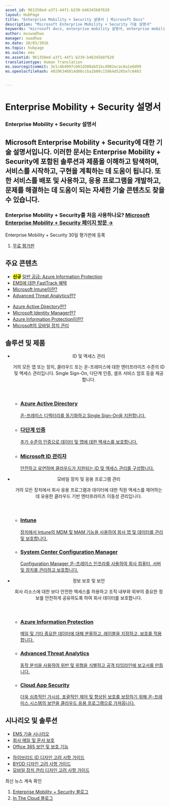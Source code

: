 ```yaml
---
asset_id: 961350ed-a3f1-44f1-b239-b46345b8f620
layout: HubPage
title: "Enterprise Mobility + Security 설명서 | Microsoft Docs"
description: "Microsoft Enterprise Mobility + Security 기술 설명서"
keywords: "microsoft docs, enterprise mobility 설명서, enterprise mobility 알아보기, enterprise mobility 가이드, enterprise mobility 기술 설명서"
author: msswadhwa
manager: swadhwa
ms.date: 10/03/2016
ms.topic: hubpage
ms.suite: ems
ms.assetid: 961350ed-a3f1-44f1-b239-b46345b8f620
translationtype: Human Translation
ms.sourcegitcommit: 3e1c4b4997cb01d308ab51bcd902ecac6a1e6d99
ms.openlocfilehash: 49296346014d88ccba1b00c15864d5205e7c6403


---
```

# Enterprise Mobility + Security 설명서
<article id="main">
    <section id="hero-content" class="graph">
        <h1>Enterprise Mobility + Security 설명서</h1>
        <h2>Microsoft Enterprise Mobility + Security에 대한 기술 설명서입니다. 이러한 문서는 Enterprise Mobility + Security에 포함된 솔루션과 제품을 이해하고 탐색하며, 서비스를 시작하고, 구현을 계획하는 데 도움이 됩니다. 또한 서비스를 배포 및 사용하고, 응용 프로그램을 개발하고, 문제를 해결하는 데 도움이 되는 자세한 기술 콘텐츠도 찾을 수 있습니다.</h2>
        <h3>Enterprise Mobility + Security를 처음 사용하나요? <a href="http://go.microsoft.com/fwlink/?LinkId=816837" target="_blank">Microsoft Enterprise Mobility + Security 페이지 방문 &rarr;</a></h3>
    </section>
    <aside class="alert section-border">
        <p>Enterprise Mobility + Security 30일 평가판에 등록</p>
        <ol class="action-list">
        <li><a href="http://go.microsoft.com/fwlink/?LinkId=816834" target="_blank" class="button-bordered button-translucent">무료 평가판</a></li>
        </ol>
    </aside>
    <section id="featured" class="container">
        <h2 class="section-heading"><span class="icon icon-lightbulb-checked"></span> 주요 콘텐츠</h2>
        <div class="features row">
            <ul class="column-half">
                <li><mark><b>신규</b></mark> <a href="/information-protection/">일반 공급: Azure Information Protection</a></li>
                <li><a href="/enterprise-mobility/solutions/fasttrack-center-benefit-for-enterprise-mobility-suite-ems">EMS에 대한 FastTrack 혜택</a></li>
                <li><a href="/intune/understand-explore/introduction-to-microsoft-intune">Microsoft Intune이란?</a></li>
                <li><a href="/advanced-threat-analytics/understand-explore/what-is-ata">Advanced Threat Analytics란?</a></li>
            </ul>
            <ul class="column-half">
                <li><a href="/active-directory/active-directory-whatis">Azure Active Directory란?</a></li>
                <li><a href="/microsoft-identity-manager/understand-explore/microsoft-identity-manager-2016">Microsoft Identity Manager란?</a></li>
                <li><a href="/information-protection/understand-explore/what-is-information-protection">Azure Information Protection이란?</a></li>
                <li><a href="https://www.microsoft.com/itshowcase/Article/Content/588/Mobile-device-management-at-Microsoft" target="_blank">Microsoft의 모바일 장치 관리</a></li>
            </ul>
        </div>
    </section>
    <div id="journeys">
        <section class="container">
            <h2 class="section-heading"><span class="icon icon-inheritance"></span> 솔루션 및 제품</h2>
            <ul class="journeys-list">
                <li class="journey-step">
                    <header class="journey-step-header row">
                            <div class="title column-third">
                                <span class="icon icon-connect"></span>
                                <p>ID 및 액세스 관리</p>
                            </div>
                            <p class="description column-two-thirds">거의 모든 앱 또는 장치, 클라우드 또는 온-프레미스에 대한 엔터프라이즈 수준의 ID 및 액세스 관리입니다. Single Sign-On, 다단계 인증, 셀프 서비스 암호 등을 제공합니다.
                            </p>
                    </header>
                    <section class="journey-step-elements content">
                        <ul class="row">
                            <li class="column column-third">
                                <a href="/active-directory/">
                                <h3>Azure Active Directory</h3>
                                <p>온-프레미스 디렉터리를 동기화하고 Single Sign-On을 지원합니다.</p>
                                </a>
                            </li>
                            <li class="column column-third">
                                <a href="/multi-factor-authentication/">
                                <h3>다단계 인증</h3>
                                <p>추가 수준의 인증으로 데이터 및 앱에 대한 액세스를 보호합니다.</p>
                                </a>
                            </li>
                            <li class="column column-third">
                                <a href="/microsoft-identity-manager/">
                                <h3>Microsoft ID 관리자</h3>
                                <p>안전하고 유연하며 클라우드가 지원되는 ID 및 액세스 관리를 구성합니다.</p>
                                </a>
                            </li>
                        </ul>
                    </section>
                </li>
                <li class="journey-step">
                    <header class="journey-step-header row">
                            <div class="title column-third">
                                <span class="icon icon-mobile"></span>
                                <p>모바일 장치 및 응용 프로그램 관리</p>
                            </div>
                            <p class="description column-two-thirds">거의 모든 장치에서 회사 응용 프로그램과 데이터에 대한 직원 액세스를 제어하는 데 유용한 클라우드 기반 엔터프라이즈 이동성 관리입니다.
                            </p>
                    </header>
                    <section class="journey-step-elements content">
                        <ul class="row">
                            <li class="column column-third">
                                <a href="/intune/">
                                <h3>Intune</h3>
                                <p>장치에서 Intune의 MDM 및 MAM 기능을 사용하여 회사 앱 및 데이터를 관리 및 보호합니다.</p>
                                </a>
                            </li>
                            <li class="column column-third">
                                <a href="/sccm/">
                                <h3>System Center Configuration Manager</h3>
                                <p>Configuration Manager 온-프레미스 인프라를 사용하여 회사 컴퓨터, 서버 및 장치를 관리하고 보호합니다.</p>
                                </a>
                            </li>
                          </ul>
                    </section>
                </li>
                <li class="journey-step">
                    <header class="journey-step-header row">
                            <div class="title column-third">
                                <span class="icon icon-shield"></span>
                                <p>정보 보호 및 보안</p>
                            </div>
                            <p class="description column-two-thirds">회사 리소스에 대한 보다 안전한 액세스를 허용하고 조직 내부와 외부의 중요한 정보를 안전하게 공유하도록 하여 회사 데이터를 보호합니다.
                            </p>
                    </header>
                    <section class="journey-step-elements content">
                        <ul class="row">
                            <li class="column column-third">
                                <a href="/information-protection/">
                                <h3>Azure Information Protection</h3>
                                <p>메일 및 기타 중요한 데이터에 대해 분류하고, 레이블을 지정하고, 보호를 적용합니다.</p>
                                </a>
                            </li>
                            <li class="column column-third">
                                <a href="/advanced-threat-analytics/">
                                <h3>Advanced Threat Analytics</h3>
                                <p>동작 분석을 사용하여 위반 및 위협을 식별하고 공격 타임라인에 보고서를 만듭니다.</p>
                                </a>
                            </li>
                            <li class="column column-third">
                                <a href="https://technet.microsoft.com/library/mt489024.aspx">
                                <h3>Cloud App Security</h3>
                                <p>더욱 심층적인 가시성, 포괄적인 제어 및 향상된 보호를 보장하기 위해 온-프레미스 시스템의 보안을 클라우드 응용 프로그램으로 가져옵니다.</p>
                                </a>
                            </li>
                        </ul>
                    </section>
                </li>
            </ul>
        </section>
    </div>
    <div class="section-border">
        <section class="resources container">
            <h2 class="section-heading"><span class="icon icon-note"></span> 시나리오 및 솔루션</h2>
            <div class="resource-list row">
              <ul class="column-half">
                  <li><a href="/enterprise-mobility/solutions/manage-access-at-scale">EMS 기술 시나리오</a></li>
                  <li><a href="/enterprise-mobility/solutions/architecture-guidance-for-protecting-company-email-and-documents">회사 메일 및 문서 보호</a></li>
                  <li><a href="https://support.office.com/en-us/article/Plan-for-Office-365-security-and-information-protection-capabilities-3d4ac4a1-3920-4ff9-918f-011f3ce60408?ui=en-US&rs=en-US&ad=US">Office 365 보안 및 보호 기능</a></li>
              </ul>
              <ul class="column-half">
                  <li><a href="https://docs.microsoft.com/active-directory/active-directory-hybrid-identity-design-considerations-overview">하이브리드 ID 디자인 고려 사항 가이드</a></li>
                  <li><a href="/enterprise-mobility/solutions/byod-design-considerations-guide">BYOD 디자인 고려 사항 가이드</a></li>
                  <li><a href="/enterprise-mobility/solutions/mdm-design-considerations-guide">모바일 장치 관리 디자인 고려 사항 가이드</a></li>
            </ul>
            </div>            
        </section>
    </div>
    <aside class="alert alert-social">
        <p>최신 뉴스 계속 확인</p>
        <ol class="action-list">
            <li><a href="https://blogs.technet.microsoft.com/enterprisemobility/" target="_blank" class="button-bordered button-translucent">Enterprise Mobility + Security 블로그</a></li>
            <li><a href="https://blogs.technet.microsoft.com/in_the_cloud/" target="_blank" class="button-bordered button-translucent">In The Cloud 블로그</a></li>
        </ol>
    </aside>
</article>



<!--HONumber=Oct16_HO3-->


